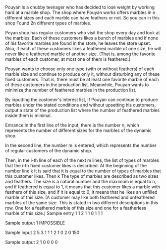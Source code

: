Pouyan is a chubby teenager who has decided to lose weight by working hard at a marble shop.
The shop where Pouyan works offers marbles in n different sizes and each marble can have feathers or not. So you can in this shop
Found 2n different types of marbles.

Poyan shop has regular customers who visit the shop every day and look at the marbles. Each of these customers likes a bunch of marbles and if none of his favorite marbles are found in the store, he leaves the store upset. Also, if each of these customers likes a feathered marble of one size, he will never like a feathered marble of another size. (That is, among the favorite marbles of each customer, at most one of them is feathered.)

Pouyan wants to choose only one type (with or without feathers) of each marble size and continue to produce only it, without disturbing any of these fixed customers. That is, there must be at least one favorite marble of each of these customers in the production list. Meanwhile, Pouyan wants to minimize the number of feathered marbles in the production list.

By inputting the customer's interest list, if Pouyan can continue to produce marbles under the stated conditions and without upsetting his customers, output a state of the production list where the number of feathered marbles inside them is minimal.

Entrance
In the first line of the input, there is the number n, which represents the number of different sizes for the marbles of the dynamic shop.

In the second line, the number m is entered, which represents the number of regular customers of the dynamic shop.

Then, in the i-th line of each of the next m lines, the list of types of marbles that the i-th fixed customer likes is described. At the beginning of the number line
k
  It is said that it is equal to the number of types of marbles that this customer likes. Then
k
The type of marbles are described as two sizes and feathers. The size is a natural number and the maximum is equal to n, and if feathered is equal to 1, it means that this customer likes a marble with feathers of this size, and if it is equal to 0, it means that he likes an unfilled marble of this size. (A customer may like both feathered and unfeathered marbles of the same size. This is stated in two different descriptions in this row. One for a feathered marble of this size and one for a featherless marble of this size.)
Sample entry 1
1
2
1 1 0
1 1 1

Sample output 1
IMPOSSIBLE

Sample input 2
5
3
1 1 1
2 1 0 2 0
150

Sample output 2
1 0 0 0 0